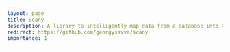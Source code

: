 ```yaml
---
layout: page
title: Scany
description: A library to intelligently map data from a database into Go objects.
redirect: https://github.com/georgysavva/scany
importance: 1
---
```

